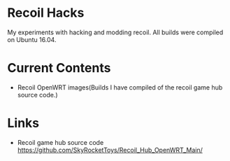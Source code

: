 # Recoil Hacks
 My experiments with hacking and modding recoil. All builds were compiled on Ubuntu 16.04.


 # Current Contents
- Recoil OpenWRT images(Builds I have compiled of the recoil game hub source code.)



# Links
- Recoil game hub source code  https://github.com/SkyRocketToys/Recoil_Hub_OpenWRT_Main/


